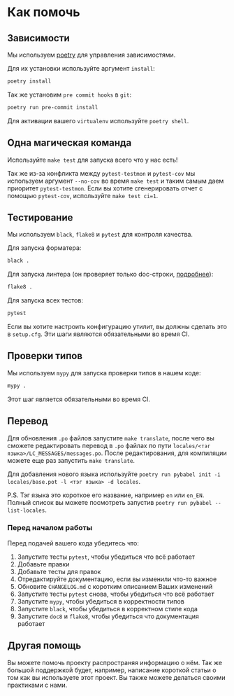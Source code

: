 # Как помочь


## Зависимости

Мы используем [poetry](https://github.com/python-poetry/poetry) для управления зависимостями.

Для их установки используйте аргумент `install`:

```bash
poetry install
```

Так же установим `pre commit hooks` в `git`:
```bash
poetry run pre-commit install
```

Для активации вашего `virtualenv` используйте `poetry shell`.


## Одна магическая команда

Используйте `make test` для запуска всего что у нас есть!

Так же из-за конфликта между `pytest-testmon` и `pytest-cov` мы используем аргумент `--no-cov` во время `make test` и таким
самым даем приоритет `pytest-testmon`. Если вы хотите сгенерировать отчет с помощью `pytest-cov`, используйте `make test ci=1`.


## Тестирование

Мы используем `black`, `flake8` и `pytest` для контроля качества.

Для запуска форматера:

```bash
black .
```

Для запуска линтера (он проверяет только doc-строки, [подробнее](http://www.pydocstyle.org/en/latest/error_codes.html)):
```bash
flake8 .
```

Для запуска всех тестов:

```bash
pytest
```

Если вы хотите настроить конфигурацию утилит, вы должны сделать это в `setup.cfg`.
Эти шаги являются обязательными во время CI.


## Проверки типов

Мы используем `mypy` для запуска проверки типов в нашем коде:

```bash
mypy .
```

Этот шаг является обязательными во время CI.

## Перевод

Для обновления `.po` файлов запустите `make translate`, после чего вы сможете редактировать перевод в `.po` файлах по пути
`locales/<тэг языка>/LC_MESSAGES/messages.po`. После редактирования, для компиляции можете еще раз запустить `make translate`.

Для добавления нового языка используйте `poetry run pybabel init -i locales/base.pot -l <тэг языка> -d locales`.

P.S. Тэг языка это короткое его название, например `en` или `en_EN`. Полный список вы можете посмотреть запустив
`poetry run pybabel --list-locales`.

### Перед началом работы

Перед подачей вашего кода убедитесь что:

1. Запустите тесты `pytest`, чтобы убедиться что всё работает
2. Добавьте правки
3. Добавьте тесты для правок
4. Отредактируйте документацию, если вы изменили что-то важное
5. Обновите `CHANGELOG.md` с коротким описанием Ваших изменений
6. Запустите тесты `pytest` снова, чтобы убедиться что всё работает
7. Запустите `mypy`, чтобы убедиться в корректности типов
8. Запустите `black`, чтобы убедиться в корректном стиле кода
9. Запустите `doc8` и `flake8`, чтобы убедиться что документация работает


## Другая помощь

Вы можете помочь проекту распространяя информацию о нём.
Так же большой поддержкой будет, например, написание
короткой статьи о том как вы используете этот проект.
Вы также можете делаться своими практиками с нами.
